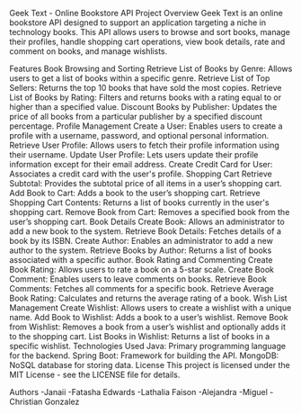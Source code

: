 Geek Text - Online Bookstore API
Project Overview
Geek Text is an online bookstore API designed to support an application targeting a niche in technology books. This API allows users to browse and sort books, manage their profiles, handle shopping cart operations, view book details, rate and comment on books, and manage wishlists.

Features
Book Browsing and Sorting
Retrieve List of Books by Genre: Allows users to get a list of books within a specific genre.
Retrieve List of Top Sellers: Returns the top 10 books that have sold the most copies.
Retrieve List of Books by Rating: Filters and returns books with a rating equal to or higher than a specified value.
Discount Books by Publisher: Updates the price of all books from a particular publisher by a specified discount percentage.
Profile Management
Create a User: Enables users to create a profile with a username, password, and optional personal information.
Retrieve User Profile: Allows users to fetch their profile information using their username.
Update User Profile: Lets users update their profile information except for their email address.
Create Credit Card for User: Associates a credit card with the user's profile.
Shopping Cart
Retrieve Subtotal: Provides the subtotal price of all items in a user’s shopping cart.
Add Book to Cart: Adds a book to the user’s shopping cart.
Retrieve Shopping Cart Contents: Returns a list of books currently in the user's shopping cart.
Remove Book from Cart: Removes a specified book from the user’s shopping cart.
Book Details
Create Book: Allows an administrator to add a new book to the system.
Retrieve Book Details: Fetches details of a book by its ISBN.
Create Author: Enables an administrator to add a new author to the system.
Retrieve Books by Author: Returns a list of books associated with a specific author.
Book Rating and Commenting
Create Book Rating: Allows users to rate a book on a 5-star scale.
Create Book Comment: Enables users to leave comments on books.
Retrieve Book Comments: Fetches all comments for a specific book.
Retrieve Average Book Rating: Calculates and returns the average rating of a book.
Wish List Management
Create Wishlist: Allows users to create a wishlist with a unique name.
Add Book to Wishlist: Adds a book to a user’s wishlist.
Remove Book from Wishlist: Removes a book from a user’s wishlist and optionally adds it to the shopping cart.
List Books in Wishlist: Returns a list of books in a specific wishlist.
Technologies Used
Java: Primary programming language for the backend.
Spring Boot: Framework for building the API.
MongoDB: NoSQL database for storing data.
License
This project is licensed under the MIT License - see the LICENSE file for details.

Authors
-Janaii
-Fatasha Edwards
-Lathalia Faison
-Alejandra
-Miguel
-Christian Gonzalez 
